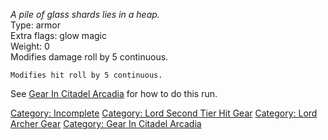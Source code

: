 *A pile of glass shards lies in a heap.*  
Type: armor  
Extra flags: glow magic  
Weight: 0  
Modifies damage roll by 5 continuous.

`Modifies hit roll by 5 continuous.`

See [Gear In Citadel
Arcadia](:Category:Gear_In_Citadel_Arcadia "wikilink") for how to do
this run.

[Category: Incomplete](Category:_Incomplete "wikilink") [Category: Lord
Second Tier Hit Gear](Category:_Lord_Second_Tier_Hit_Gear "wikilink")
[Category: Lord Archer Gear](Category:_Lord_Archer_Gear "wikilink")
[Category: Gear In Citadel
Arcadia](Category:_Gear_In_Citadel_Arcadia "wikilink")
